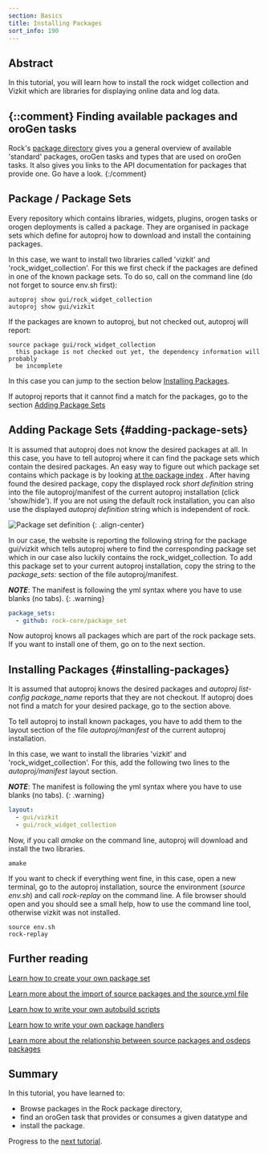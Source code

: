 ```yaml
---
section: Basics
title: Installing Packages
sort_info: 190
---
```


Abstract
-----------
In this tutorial, you will learn how to install the rock widget collection 
and Vizkit which are libraries for displaying online data and log data.

{::comment}
Finding available packages and oroGen tasks
-------------
Rock's [package directory](../../package_directory.html) gives you a general
overview of available 'standard' packages, oroGen tasks and types that are used
on oroGen tasks. It also gives you links to the API documentation for packages
that provide one. Go have a look.
{:/comment}

Package / Package Sets
-----------
Every repository which contains libraries, widgets, plugins, orogen tasks or orogen deployments 
is called a package. They are organised in package sets which define for autoproj how to download
and install the containing packages.

In this case, we want to install two libraries called 'vizkit' and 'rock_widget_collection'. For this we first
check if the packages are defined in one of the known package sets. To do so,
call on the command line (do not forget to source env.sh first):

    autoproj show gui/rock_widget_collection
    autoproj show gui/vizkit

If the packages are known to autoproj, but not checked out, autoproj will
report:

~~~
source package gui/rock_widget_collection
  this package is not checked out yet, the dependency information will probably
  be incomplete
~~~

In this case you can jump to the section below [Installing Packages](#installing-packages).

If autoproj reports that it cannot find a match for the packages, go to the section [Adding Package Sets](#adding-package-sets)

Adding Package Sets {#adding-package-sets}
-----------
It is assumed that autoproj does not know the desired packages at all. In this
case, you have to tell autoproj where it can find the package sets which contain
the desired packages. An easy way to figure out which package set contains
which package is by looking
[at the package index](../../about/packages.html)
. After having found the desired package, copy the displayed rock *short definition* 
string into the file autoproj/manifest of the current autoproj installation (click 'show/hide'). If you are not using the 
default rock installation, you can also use the displayed *autoproj definition* string which is independent of 
rock.

![Package set definition](package_set_definition.png)
{: .align-center}

In our case, the website is reporting the following string for the package gui/vizkit
which tells autoproj where to find the corresponding package set which in our case 
also luckily contains the rock_widget_collection. 
To add this package set to your current autoproj installation, copy the string to the
*package_sets:* section of the file autoproj/manifest.

***NOTE***: The manifest is following the yml syntax where you have to use blanks (no tabs).
{: .warning}

~~~ yaml
package_sets:
  - github: rock-core/package_set
~~~

Now autoproj knows all packages which are part of the rock package sets. If you want to install one of them,
go on to the next section.

Installing Packages {#installing-packages}
-----------
It is assumed that autoproj knows the desired packages and *autoproj list-config package_name* reports
that they are not checkout. If autoproj does not find a match for your desired package, go to the section above.

To tell autoproj to install known packages, you have to add them to the layout section of 
the file *autoproj/manifest* of the current autoproj installation. 

In this case, we want to install the libraries 'vizkit' and 'rock_widget_collection'. For this, add the following 
two lines to the _autoproj/manifest_ layout section. 

***NOTE***: The manifest is following the yml syntax where you have to use blanks (no tabs).
{: .warning}

~~~ yml
layout:
  - gui/vizkit
  - gui/rock_widget_collection
~~~

Now, if you call *amake* on the command line, autoproj will download and install the two libraries. 

    amake

If you want to check if everything went fine, in this case, open a new terminal, go to the
autoproj installation, source the environment (_source env.sh_) and call
_rock-replay_ on the command line. A file browser should open and you should see a small help, how to use the
command line tool, otherwise vizkit was not installed.
    
    source env.sh
    rock-replay

Further reading
---------------------
[Learn how to create your own package set](../autoproj/advanced/creating_pkg_set.html)

[Learn more about the import of source packages and the source.yml file](../autoproj/advanced/importers.html)

[Learn how to write your own autobuild scripts](../autoproj/advanced/autobuild.html)

[Learn how to write your own package handlers](../autoproj/advanced/writing_package_handlers.html)

[Learn more about the relationship between source packages and osdeps packages](../autoproj/advanced/osdeps.html)

Summary
---------------------
In this tutorial, you have learned to: 

 * Browse packages in the Rock package directory,
 * find an oroGen task that provides or consumes a given datatype and
 * install the package.

Progress to the [next tutorial](200_display_logging_and_replay.html).



